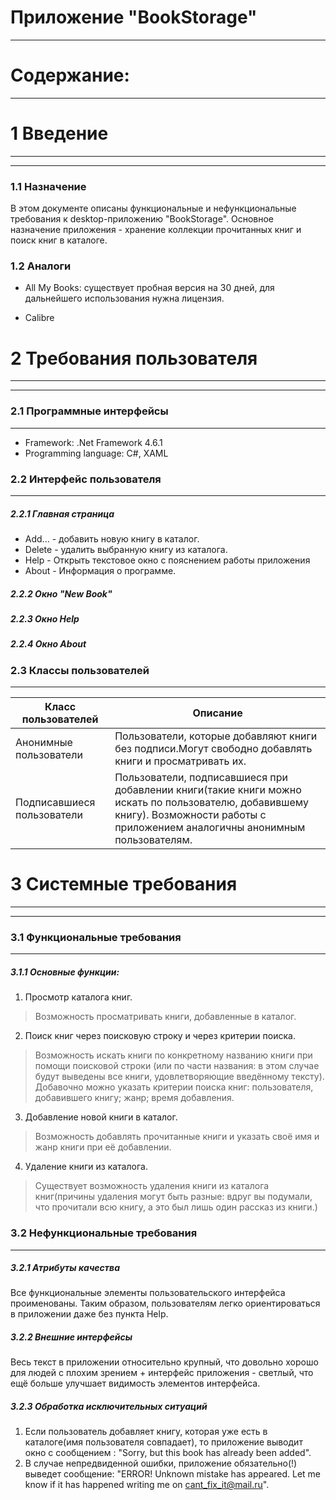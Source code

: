 # Приложение "BookStorage"
_______
# Содержание:
________
# 1 Введение
________
______
### 1.1 Назначение
В этом документе описаны функциональные и нефункциональные требования к desktop-приложению "BookStorage". Основное назначение приложения - хранение коллекции прочитанных книг и поиск книг в каталоге.

### 1.2 Аналоги

  - All My Books: существует пробная версия на 30 дней, для дальнейшего использования нужна 
   лицензия.
  
  - Calibre

# 2 Требования пользователя
_____
______
### 2.1 Программные интерфейсы
___
 - Framework: .Net Framework 4.6.1
 - Programming language: C#, XAML

### 2.2 Интерфейс пользователя 
____
#####  2.2.1 Главная страница
 - Add...  - добавить новую книгу в каталог.
 - Delete  - удалить выбранную книгу из каталога.
 - Help - Открыть текстовое окно с пояснением работы приложения
 - About - Информация о программе.
  
##### 2.2.2 Окно "New Book"

##### 2.2.3 Окно Help 
 
##### 2.2.4 Окно About

### 2.3 Классы пользователей
____
| Класс пользователей | Описание |
| ------ | ------ |
| Анонимные пользователи | Пользователи, которые добавляют книги без подписи.Могут свободно добавлять книги и просматривать их. |
| Подписавшиеся пользователи | Пользователи, подписавшиеся при добавлении книги(такие книги можно искать по пользователю, добавившему книгу). Возможности работы с приложением аналогичны анонимным пользователям. |

# 3 Cистемные требования 
______
______
### 3.1 Функциональные требования 
_____
##### 3.1.1 Основные функции:
 1) Просмотр каталога книг.
 >Возможность просматривать книги, добавленные в каталог.

 2) Поиск книг через поисковую строку и через критерии поиска.
 >Возможность искать книги по конкретному названию книги при помощи поисковой строки (или по части названия: в этом случае будут выведены все книги, удовлетворяющие введённому тексту).  Добавочно можно указать критерии поиска книг: пользователя, добавившего книгу; жанр; время добавления. 
 
 3) Добавление новой книги в каталог.
 >Возможность добавлять прочитанные книги и указать своё имя  и жанр книги при её добавлении.
 4) Удаление книги из каталога.
 >Существует возможность удаления книги из каталога книг(причины удаления могут быть разные: вдруг вы подумали, что прочитали всю книгу, а это был лишь один рассказ из книги.)
 
### 3.2 Нефункциональные требования
____
##### 3.2.1 Атрибуты качества
Все функциональные элементы пользовательского интерфейса проименованы. Таким образом, пользователям легко ориентироваться в приложении даже без пункта Help.
##### 3.2.2 Внешние интерфейсы 
Весь текст в приложении относительно крупный, что довольно хорошо для людей с плохим зрением + интерфейс приложения - светлый, что ещё больше улучшает видимость элементов интерфейса.
##### 3.2.3 Обработка исключительных ситуаций
1) Если пользователь добавляет книгу, которая уже есть в каталоге(имя пользователя совпадает), то приложение выводит окно с сообщением : "Sorry, but this book has already been added".
2) В случае непредвиденной ошибки, приложение обязательно(!) выведет сообщение: "ERROR! Unknown mistake has appeared. Let me know if it has happened writing me on cant_fix_it@mail.ru".
 


